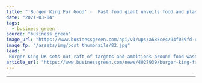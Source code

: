 ```yaml
---
title: "'Burger King For Good' -  Fast food giant unveils food and plastic waste goals"
date: "2021-03-04"
tags: 
  - business green
source: "business green"
image_url: "https://www.businessgreen.com/api/v1/wps/a685ce4/94f039fd-c594-4139-a9f3-4560e91eb65c/6/burger-king-185x114.jpg"
image_fp: "/assets/img/post_thumbnails/82.jpg"
lead: "
 Burger King UK sets out raft of targets and ambitions around food waste, plastic use, sustainable packaging, and commodities ..."
article_url: "https://www.businessgreen.com/news/4027939/burger-king-fast-food-giant-unveils-food-plastic-waste-targets"
---
```


---
